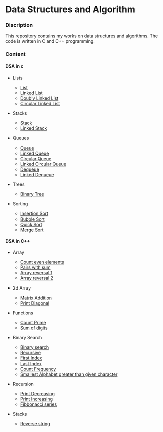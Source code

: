 # Data Structures and Algorithm

### Discription
This repository contains my works on data structures and algorithms. The code is written in C and C++ programming.

### Content

#### DSA in c

- Lists
   - [List](c/1_Lists/list/list.c)
   - [Linked List](c/1_Lists/linked_list/linked_list.c)
   - [Doubly Linked List](c/1_Lists/doubly_linked_list/dl_list.c)
   - [Circular Linked List](c/1_Lists/circular_linked_list/cl_list.c)

- Stacks
   - [Stack](c/2_Stacks/stack/stack.c)
   - [Linked Stack](c/2_Stacks/linked_stack/linked_stack.c)

- Queues
   - [Queue](c/3_Queues/queue/queue.c)
   - [Linked Queue](c/3_Queues/linked_queue/linked_queue.c)
   - [Circular Queue](c/3_Queues/circular_queue/circular_queue.c)
   - [Linked Circular Queue](c/3_Queues/linked_circular_queue/linked_circular_queue.c)
   - [Dequeue](c/3_Queues/dequeue/dequeue.c)
   - [Linked Dequeue](c/3_Queues/linked_dequeue/linked_dequeue.c)

- Trees
   - [Binary Tree](c/4_Trees/binary_tree/binary_tree.c)

- Sorting
   - [Insertion Sort](c/5_Sorting/insertion_sort/main.c)
   - [Bubble Sort](c/5_Sorting/bubble_sort/main.c)
   - [Quick Sort](c/5_Sorting/quick_sort/main.c)
   - [Merge Sort](c/5_Sorting/merge_sort/main.c)


#### DSA in C++

- Array
   - [Count even elements](cpp/1_Array/count_even_number/main.cpp)
   - [Pairs with sum](cpp/1_Array/pairs_with_sum/main.cpp)
   - [Array reversal 1](cpp/1_Array/array_reversal_1/main.cpp)
   - [Array reversal 2](cpp/1_Array/array_reversal_2/main.cpp)

- 2d Array
   - [Matrix Addition](cpp/2_2d_array/matrix_addition/main.cpp)
   - [Print Diagonal](cpp/2_2d_array/print_diagonal/main.cpp)

- Functions
   - [Count Prime](cpp/3_Functions/count_prime/main.cpp)
   - [Sum of digits](cpp/3_Functions/sum_of_digits/main.cpp)

- Binary Search
   - [Binary search](cpp/4_Binary_search/binary_search/main.cpp)
   - [Recursive](cpp/4_Binary_search/recursive/main.cpp)
   - [First Index](cpp/4_Binary_search/first_index/main.cpp)
   - [Last Index](cpp/4_Binary_search/last_index/main.cpp)
   - [Count Frequency](cpp/4_Binary_search/count_frequency/main.cpp)
   - [Smallest Alphabet greater than given character](cpp/4_Binary_search/smallest_char/main.cpp)

- Recursion
   - [Print Decreasing](cpp/5_Recursion/print_decreasing/main.cpp)
   - [Print Increasing](cpp/5_Recursion/print_increasing/main.cpp)
   - [Fibbonacci series](cpp/5_Recursion/fibbonacci/main.cpp)

- Stacks
   - [Reverse string](cpp/6_Stacks/reverse_string/main.cpp)